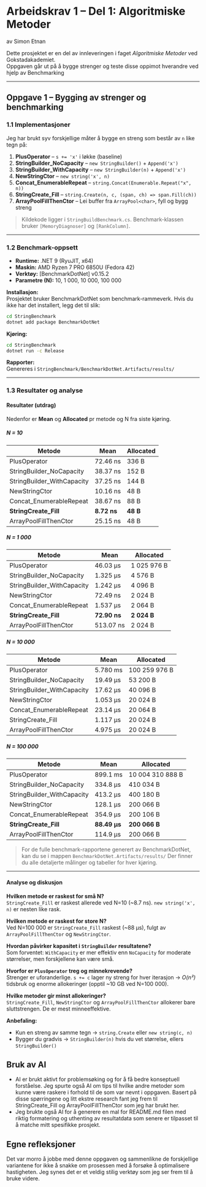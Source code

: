 # Arbeidskrav 1 – Del 1: Algoritmiske Metoder
av Simon Etnan

Dette prosjektet er en del av innleveringen i faget *Algoritmiske Metoder* ved Gokstadakademiet.  
Oppgaven går ut på å bygge strenger og teste disse oppimot hverandre ved hjelp av Benchmarking 

---

## Oppgave 1 – Bygging av strenger og benchmarking

### 1.1 Implementasjoner
Jeg har brukt syv forskjellige måter å bygge en streng som består av `n` like tegn på:

1. **PlusOperator** – `s += 'x'` i løkke (baseline)  
2. **StringBuilder_NoCapacity** – `new StringBuilder()` + `Append('x')`  
3. **StringBuilder_WithCapacity** – `new StringBuilder(n)` + `Append('x')`  
4. **NewStringCtor** – `new string('x', n)`  
5. **Concat_EnumerableRepeat** – `string.Concat(Enumerable.Repeat("x", n))`  
6. **StringCreate_Fill** – `string.Create(n, c, (span, ch) => span.Fill(ch))`  
7. **ArrayPoolFillThenCtor** – Lei buffer fra `ArrayPool<char>`, fyll og bygg streng  

> Kildekode ligger i `StringBuildBenchmark.cs`. Benchmark-klassen bruker `[MemoryDiagnoser]` og `[RankColumn]`.

---

### 1.2 Benchmark-oppsett
- **Runtime:** .NET 9 (RyuJIT, x64)  
- **Maskin:** AMD Ryzen 7 PRO 6850U (Fedora 42)  
- **Verktøy:** [BenchmarkDotNet] v0.15.2  
- **Parametre (N):** 10, 1 000, 10 000, 100 000  

**Installasjon:**  
Prosjektet bruker BenchmarkDotNet som benchmark-rammeverk. Hvis du ikke har det installert, legg det til slik:  
```bash
cd StringBenchmark
dotnet add package BenchmarkDotNet
```

**Kjøring:**
```bash
cd StringBenchmark
dotnet run -c Release
```

**Rapporter:**  
Genereres i `StringBenchmark/BenchmarkDotNet.Artifacts/results/`

---

### 1.3 Resultater og analyse

#### Resultater (utdrag)
Nedenfor er **Mean** og **Allocated** pr metode og N fra siste kjøring.

##### N = 10
| Metode                     | Mean     | Allocated |
|----------------------------|----------|-----------|
| PlusOperator               | 72.46 ns | 336 B     |
| StringBuilder_NoCapacity   | 38.37 ns | 152 B     |
| StringBuilder_WithCapacity | 37.25 ns | 144 B     |
| NewStringCtor              | 10.16 ns | 48 B      |
| Concat_EnumerableRepeat    | 38.67 ns | 88 B      |
| **StringCreate_Fill**      | **8.72 ns** | **48 B**  |
| ArrayPoolFillThenCtor      | 25.15 ns | 48 B      |

##### N = 1 000
| Metode                     | Mean       | Allocated   |
|----------------------------|------------|-------------|
| PlusOperator               | 46.03 µs   | 1 025 976 B |
| StringBuilder_NoCapacity   | 1.325 µs   | 4 576 B     |
| StringBuilder_WithCapacity | 1.242 µs   | 4 096 B     |
| NewStringCtor              | 72.49 ns   | 2 024 B     |
| Concat_EnumerableRepeat    | 1.537 µs   | 2 064 B     |
| **StringCreate_Fill**      | **72.90 ns** | **2 024 B** |
| ArrayPoolFillThenCtor      | 513.07 ns  | 2 024 B     |

##### N = 10 000
| Metode                     | Mean       | Allocated   |
|----------------------------|------------|-------------|
| PlusOperator               | 5.780 ms   | 100 259 976 B |
| StringBuilder_NoCapacity   | 19.49 µs   | 53 200 B    |
| StringBuilder_WithCapacity | 17.62 µs   | 40 096 B    |
| NewStringCtor              | 1.053 µs   | 20 024 B    |
| Concat_EnumerableRepeat    | 23.14 µs   | 20 064 B    |
| StringCreate_Fill          | 1.117 µs   | 20 024 B    |
| ArrayPoolFillThenCtor      | 4.975 µs   | 20 024 B    |

##### N = 100 000
| Metode                     | Mean        | Allocated     |
|----------------------------|-------------|---------------|
| PlusOperator               | 899.1 ms    | 10 004 310 888 B |
| StringBuilder_NoCapacity   | 334.8 µs    | 410 034 B     |
| StringBuilder_WithCapacity | 413.2 µs    | 400 180 B     |
| NewStringCtor              | 128.1 µs    | 200 066 B     |
| Concat_EnumerableRepeat    | 354.9 µs    | 200 106 B     |
| **StringCreate_Fill**      | **88.49 µs** | **200 066 B** |
| ArrayPoolFillThenCtor      | 114.9 µs    | 200 066 B     |

> For de fulle benchmark-rapportene generert av BenchmarkDotNet, kan du se i mappen `BenchmarkDotNet.Artifacts/results/` 
  Der finner du alle detaljerte målinger og tabeller for hver kjøring.

---

#### Analyse og diskusjon

**Hvilken metode er raskest for små N?**  
`StringCreate_Fill` er raskest allerede ved N=10 (~8.7 ns). `new string('x', n)` er nesten like rask.  

**Hvilken metode er raskest for store N?**  
Ved N=100 000 er `StringCreate_Fill` raskest (~88 µs), fulgt av `ArrayPoolFillThenCtor` og `NewStringCtor`.  

**Hvordan påvirker kapasitet i `StringBuilder` resultatene?**  
Som forventet: `WithCapacity` er mer effektiv enn `NoCapacity` for moderate størrelser, men forskjellene kan være små.  

**Hvorfor er `PlusOperator` treg og minnekrevende?**  
Strenger er uforanderlige. `s += c` lager ny streng for hver iterasjon → *O(n²)* tidsbruk og enorme allokeringer (opptil ~10 GB ved N=100 000).  

**Hvilke metoder gir minst allokeringer?**  
`StringCreate_Fill`, `NewStringCtor` og `ArrayPoolFillThenCtor` allokerer bare sluttstrengen. De er mest minneeffektive.  

**Anbefaling:**  
- Kun en streng av samme tegn → `string.Create` eller `new string(c, n)`  
- Bygger du gradvis → `StringBuilder(n)` hvis du vet størrelse, ellers `StringBuilder()`  

## Bruk av AI
- AI er brukt aktivt for problemsøking og for å få bedre konseptuell forståelse. Jeg spurte også AI om tips til hvilke andre metoder som kunne være raskere i forhold til de som var nevnt i oppgaven. Basert på disse spørringene og litt ekstre research fant jeg frem til StringCreate_Fill og ArrayPoolFillThenCtor som jeg har brukt her.
- Jeg brukte også AI for å generere en mal for README.md filen med riktig formatering og uthenting av resultatdata som senere er tilpasset til å matche mitt spesifikke prosjekt.

## Egne refleksjoner
Det var morro å jobbe med denne oppgaven og sammenlikne de forskjellige variantene for ikke å snakke om prosessen med å forsøke å optimalisere hastigheten. Jeg synes det er et veldig stilig verktøy som jeg ser frem til å bruke videre.